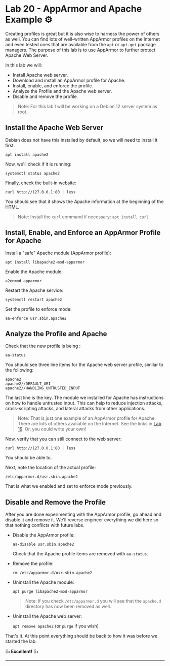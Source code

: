 # Lab 20 - AppArmor and Apache Example ⚙️

Creating profiles is great but it is also wise to harness the power of others as well. You can find lots of well-written AppArmor profiles on the Internet and even tested ones that are available from the `apt` or `apt-get` package managers. The purpose of this lab is to use AppArmor to further protect Apache Web Server.

In this lab we will:

- Install Apache web server.
- Download and install an AppArmor profile for Apache.
- Install, enable, and enforce the profile.
- Analyze the Profile and the Apache web server.
- Disable and remove the profile.

> Note: For this lab I will be working on a Debian 12 server system as root.

## Install the Apache Web Server

Debian does not have this installed by default, so we will need to install it first.

`apt install apache2`

Now, we'll check if it is running:

`systemctl status apache2`

Finally, check the built-in website:

`curl http://127.0.0.1:80 | less`

You should see that it shows the Apache information at the beginning of the HTML.

> Note: Install the `curl` command if necessary: `apt install curl`.

## Install, Enable, and Enforce an AppArmor Profile for Apache

Install a "safe" Apache module (AppArmor profile):

`apt install libapache2-mod-apparmor`

Enable the Apache module:

`a2enmod apparmor`

Restart the Apache service:

`systemctl restart apache2`

Set the profile to enforce mode:

`aa-enforce usr.sbin.apache2`

## Analyze the Profile and Apache

Check that the new profile is being :

`aa-status`

You should see three line items for the Apache web server profile, similar to the following:

```console
apache2
apache2//DEFAULT_URI
apache2//HANDLING_UNTRUSTED_INPUT
```

The last line is the key. The module we installed for Apache has instructions on how to handle untrusted input. This can help to reduce injection attacks, cross-scripting attacks, and lateral attacks from other applications.

> Note: That is just one example of an AppArmor profile for Apache. There are lots of others available on the Internet. See the links in [Lab 19](../lab-19/lab-19.md#📃-extra-credit). Or, you could write your own!

Now, verify that you can still connect to the web server:

`curl http://127.0.0.1:80 | less`

You should be able to.

Next, note the location of the actual profile:

`/etc/apparmor.d/usr.sbin.apache2`

That is what we enabled and set to enforce mode previously.

## Disable and Remove the Profile

After you are done experimenting with the AppArmor profile, go ahead and disable it and remove it. We'll reverse engineer everything we did here so that nothing conflicts with future labs.

- Disable the AppArmor profile:

  `aa-disable usr.sbin.apache2`

  Check that the Apache profile items are removed with `aa-status`.

- Remove the profile:

  `rm /etc/apparmor.d/usr.sbin.apache2`

- Uninstall the Apache module:

  `apt purge libapache2-mod-apparmor`

  > Note: If you check `/etc/apparmor.d` you will see that the `apache.d` directory has now been removed as well. 

- Uninstall the Apache web server:

  `apt remove apache2`  (or `purge` if you wish)

That's it. At this point everything should be back to how it was before we started the lab.

👍 **Excellent!** 👍

---
